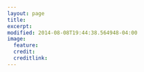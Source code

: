 ```yaml
---
layout: page
title: 
excerpt: 
modified: 2014-08-08T19:44:38.564948-04:00
image:
  feature: 
  credit: 
  creditlink: 
---
```

<script src="https://embed.github.com/view/geojson/osmlab/basket/gh-pages/_site/map.geojson?height=auto&width=auto"></script>

